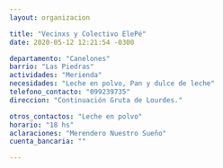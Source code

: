 ```yaml
---
layout: organizacion

title: "Vecinxs y Colectivo ElePé"
date: 2020-05-12 12:21:54 -0300

departamento: "Canelones"
barrio: "Las Piedras"
actividades: "Merienda"
necesidades: "Leche en polvo, Pan y dulce de leche"
telefono_contacto: "099239735"
direccion: "Continuación Gruta de Lourdes."

otros_contactos: "Leche en polvo"
horario: "18 hs"
aclaraciones: "Merendero Nuestro Sueño"
cuenta_bancaria: ""

---
```

